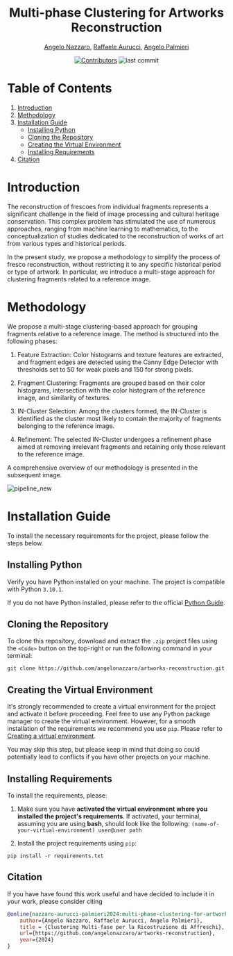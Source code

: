 
<div align="center">

# Multi-phase Clustering for Artworks Reconstruction 
 [Angelo Nazzaro](https://github.com/angelonazzaro), [Raffaele Aurucci](https://github.com/raffaele-aurucci), [Angelo Palmieri](https://github.com/AngeloPalmieri)
</div>

 
<p align="center">
<a href="#"><img src="https://img.shields.io/github/contributors/angelonazzaro/artworks-reconstruction?style=for-the-badge" alt="Contributors"/></a>
<img src="https://img.shields.io/github/last-commit/angelonazzaro/artworks-reconstruction?style=for-the-badge" alt="last commit">
</p>

# Table of Contents

1. [Introduction](#introduction)
2. [Methodology](#methodology)
3. [Installation Guide](#installation-guide)
   - [Installing Python](#installing-python)
   - [Cloning the Repository](#cloning-the-repository)
   - [Creating the Virtual Environment](#creating-the-virtual-environment)
   - [Installing Requirements](#installing-requirements)
4. [Citation](#citation)

# Introduction 

The reconstruction of frescoes from individual fragments represents a significant challenge 
in the field of image processing and cultural heritage conservation. This complex problem has 
stimulated the use of numerous approaches, ranging from machine learning to mathematics, 
to the conceptualization of studies dedicated to the reconstruction of works of art from 
various types and historical periods.

In the present study, we propose a methodology to simplify the process of fresco reconstruction,
without restricting it to any specific historical period or type of artwork. In particular, 
we introduce a multi-stage approach for clustering fragments related to a reference image. 

# Methodology

We propose a multi-stage clustering-based approach for grouping fragments relative to a reference image. The method is structured into the following phases:

1. Feature Extraction: Color histograms and texture features are extracted, and fragment edges are detected using the Canny Edge Detector with thresholds set to 50 for weak pixels and 150 for strong pixels.


2. Fragment Clustering: Fragments are grouped based on their color histograms, intersection with the color histogram of the reference image, and similarity of textures.


3. IN-Cluster Selection: Among the clusters formed, the IN-Cluster is identified as the cluster most likely to contain the majority of fragments belonging to the reference image.


4. Refinement: The selected IN-Cluster undergoes a refinement phase aimed at removing irrelevant fragments and retaining only those relevant to the reference image.

A comprehensive overview of our methodology is presented in the subsequent image. 

![pipeline_new](https://github.com/angelonazzaro/artworks-reconstruction/assets/58223071/5050c3ee-75f9-4c1e-9cf4-aaeb5e5a9a39)


# Installation Guide
To install the necessary requirements for the project, please follow the steps below.

## Installing Python
Verify you have Python installed on your machine. The project is compatible with Python `3.10.1`.

If you do not have Python installed, please refer to the official [Python Guide](https://www.python.org/downloads/).

## Cloning the Repository 
To clone this repository, download and extract the `.zip` project files using the `<Code>` button on the top-right or run the following command in your terminal:
```shell 
git clone https://github.com/angelonazzaro/artworks-reconstruction.git
```

## Creating the Virtual Environment 
It's strongly recommended to create a virtual environment for the project and activate it before proceeding. 
Feel free to use any Python package manager to create the virtual environment. However, for a smooth installation of the requirements we recommend you use `pip`. Please refer to [Creating a virtual environment](https://packaging.python.org/en/latest/guides/installing-using-pip-and-virtual-environments/#creating-a-virtual-environment).

You may skip this step, but please keep in mind that doing so could potentially lead to conflicts if you have other projects on your machine. 
## Installing Requirements
To install the requirements, please: 
1. Make sure you have **activated the virtual environment where you installed the project's requirements**. If activated, your terminal, assuming you are using **bash**, should look like the following: ``(name-of-your-virtual-environment) user@user path``

2. Install the project requirements using `pip`:
```shell 
pip install -r requirements.txt
```

## Citation 

If you have have found this work useful and have decided to include it in your work, please consider citing
```BibTeX
@online{nazzaro-aurucci-palmieri2024:multi-phase-clustering-for-artworks-reconstruction,
    author={Angelo Nazzaro, Raffaele Aurucci, Angelo Palmieri}, 
    title = {Clustering Multi-fase per la Ricostruzione di Affreschi},
    url={https://github.com/angelonazzaro/artworks-reconstruction},
    year={2024}
}
```

